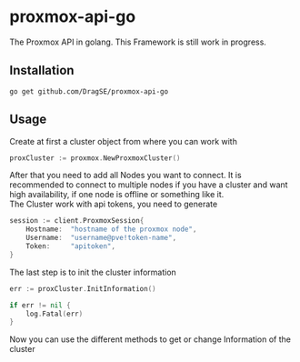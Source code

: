 # proxmox-api-go

The Proxmox API in golang. This Framework is still work in progress.

## Installation

``go get github.com/DragSE/proxmox-api-go``

## Usage

Create at first a cluster object from where you can work with

```go
proxCluster := proxmox.NewProxmoxCluster()
```

After that you need to add all Nodes you want to connect. It is recommended to connect to multiple nodes if you have a 
cluster and want high availability, if one node is offline or something like it.  
The Cluster work with api tokens, you need to generate

```go
session := client.ProxmoxSession{
    Hostname:  "hostname of the proxmox node",
    Username:  "username@pve!token-name",
    Token:     "apitoken",
}
```

The last step is to init the cluster information

````go
err := proxCluster.InitInformation()

if err != nil {
    log.Fatal(err)
}
````

Now you can use the different methods to get or change Information of the cluster 
